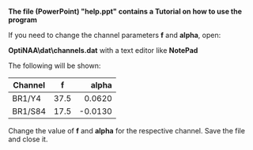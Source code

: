 
**The file (PowerPoint) "help.ppt" contains a Tutorial on how to use the program**

If you need to change the channel parameters **f** and **alpha**, open:

**OptiNAA\dat\channels.dat** with a text editor like **NotePad**

The following will be shown:


| Channel        | f           | alpha  |
| ------------- |:-------------:| -----:|
| BR1/Y4      | 37.5 | 0.0620 |
|   BR1/S84	  | 17.5      |   -0.0130 |


Change the value of **f** and **alpha** for the respective channel.
Save the file and close it.
